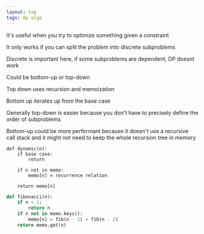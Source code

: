 ```yaml
---
layout: tag
tags: dp algo
---
```


It's useful when you try to optimize something given a constraint 

It only works if you can split the problem into discrete subproblems 

Discrete is important here, if some subproblems are dependent, DP doesnt work 

Could be bottom-up or top-down 

Top down uses recursion and memoization 

Bottom up iterates up from the base case 

Generally top-down is easier because you don't have to precisely define the order of subproblems 

Bottom-up could be more performant because it doesn't use a recursive call stack and it might not need to keep the whole recursion tree in memory 



```
def dynamic(n):
    if base case:
        return  

    if n not in memo:
        memo[n] = recurrence relation 
    
    return memo[n]
```

```python
def fibonacci(n):
    if n < 2:
        return n
    if n not in memo.keys():
        memo[n] = fib(n - 1) + fib(n - 2)
    return memo.get(n)
```